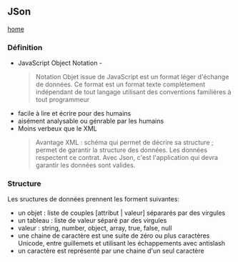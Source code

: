 ## JSon

[home](../index-soa.md)

### Définition

- JavaScript Object Notation -
  > Notation Objet issue de JavaScript est un format léger d'échange de données.
  > Ce format est un format texte complètement indépendant de tout langage utilisant des conventions familières à tout programmeur
- facile à lire et écrire pour des humains
- aisément analysable ou génrable par les humains
- Moins verbeux que le XML
  > Avantage XML : schéma qui permet de décrire sa structure ; permet de garantir la structure des données. Les données respectent ce contrat.
  > Avec Json, c'est l'application qui devra garantir les données sont valides.

### Structure

Les sructures de données prennent les forment suivantes:

- un objet : liste de couples [attribut | valeur] sépararés par des virgules
- un tableau : liste de valeur séparé par des virgules
- valeur : string, number, object, array, true, false, null
- une chaine de caractère est une suite de zéro ou plus caractères Unicode, entre guillemets et utilisant les échappements avec antislash
- un caractère est représenté par une chaine d'un seul caractère
